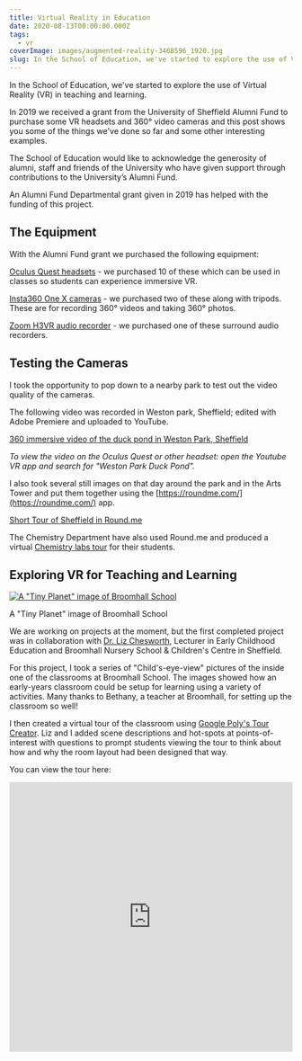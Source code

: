 ```yaml
---
title: Virtual Reality in Education
date: 2020-08-13T00:00:00.000Z
tags:
  - vr
coverImage: images/augmented-reality-3468596_1920.jpg
slug: In the School of Education, we've started to explore the use of Virtual Reality (VR) in teaching and learning. Here are some examples.
---
```


In the School of Education, we've started to explore the use of Virtual Reality (VR) in teaching and learning.

In 2019 we received a grant from the University of Sheffield Alumni Fund to purchase some VR headsets and 360° video cameras and this post shows you some of the things we've done so far and some other interesting examples.

The School of Education would like to acknowledge the generosity of alumni, staff and friends of the University who have given support through contributions to the University’s Alumni Fund. 

An Alumni Fund Departmental grant given in 2019 has helped with the funding of this project.

## The Equipment

With the Alumni Fund grant we purchased the following equipment:

[Oculus Quest headsets](https://www.oculus.com/quest/) - we purchased 10 of these which can be used in classes so students can experience immersive VR.

[Insta360 One X cameras](https://www.insta360.com/product/insta360-onex) - we purchased two of these along with tripods. These are for recording 360° videos and taking 360° photos.

[Zoom H3VR audio recorder](https://zoomcorp.com/en/us/handheld-recorders/handheld-recorders/h3-vr-360-audio-recorder/) - we purchased one of these surround audio recorders.

## Testing the Cameras

I took the opportunity to pop down to a nearby park to test out the video quality of the cameras.

The following video was recorded in Weston park, Sheffield; edited with Adobe Premiere and uploaded to YouTube.

[360 immersive video of the duck pond in Weston Park, Sheffield](https://youtu.be/-QunMfjhA1s)

_To view the video on the Oculus Quest or other headset: open the Youtube VR app and search for "Weston Park Duck Pond"._

I also took several still images on that day around the park and in the Arts Tower and put them together using the [https://roundme.com/](https://roundme.com/) app.

[Short Tour of Sheffield in Round.me](https://roundme.com/tour/78004/view/1680897)

The Chemistry Department have also used Round.me and produced a virtual [Chemistry labs tour](https://roundme.com/tour/161253/view/408128) for their students.

## Exploring VR for Teaching and Learning

[![A "Tiny Planet" image of Broomhall School](images/Broomhall_tinyplanet-1024x507.jpg)](https://edu-tel.group.shef.ac.uk/wp-content/uploads/2020/08/Broomhall_tinyplanet.jpg)

A "Tiny Planet" image of Broomhall School

We are working on projects at the moment, but the first completed project was in collaboration with [Dr. Liz Chesworth](https://www.sheffield.ac.uk/education/people/academic/liz-chesworth), Lecturer in Early Childhood Education and Broomhall Nursery School & Children's Centre in Sheffield.

For this project, I took a series of "Child's-eye-view" pictures of the inside one of the classrooms at Broomhall School. The images showed how an early-years classroom could be setup for learning using a variety of activities. Many thanks to Bethany, a teacher at Broomhall, for setting up the classroom so well!

I then created a virtual tour of the classroom using [Google Poly's Tour Creator](https://arvr.google.com/tourcreator/). Liz and I added scene descriptions and hot-spots at points-of-interest with questions to prompt students viewing the tour to think about how and why the room layout had been designed that way.

You can view the tour here:

<iframe width="100%" height="480px" src="https://poly.google.com/view/5ZdcSo4hH4e/embed?chrome=min" frameborder="0" style="border:none;" allowvr="yes" allow="vr; xr; accelerometer; magnetometer; gyroscope; autoplay;" allowfullscreen mozallowfullscreen="true" webkitallowfullscreen="true" onmousewheel=""></iframe>
